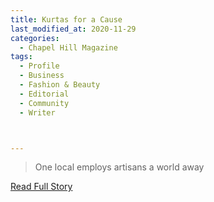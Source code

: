 ```yaml
---
title: Kurtas for a Cause
last_modified_at: 2020-11-29
categories:
  - Chapel Hill Magazine
tags:
  - Profile
  - Business
  - Fashion & Beauty
  - Editorial 
  - Community
  - Writer



---
```


> One local employs artisans a world away

<a href="https://issuu.com/shannonmedia/docs/chmissuujulyaug/32" target="_blank">Read Full Story</a>
